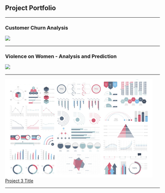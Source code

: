 ## Project Portfolio

---

### Customer Churn Analysis

<a href="https://github.com/Abhijith-Upadhya/abhijith-upadhya.github.io/tree/main/Customer%20Churn"><img src="[https://chargezoom.com/hubfs/Imported_Blog_Media/churn.png](https://www.voxco.com/wp-content/uploads/2021/09/Everything-you-need-to-know-about-Customer-Churn2.jpg)"/></a>

---

### Violence on Women - Analysis and Prediction

<a href = "" target = "_blank"><img src="https://media.licdn.com/dms/image/v2/D5612AQEZkTV5_SqH_Q/article-cover_image-shrink_720_1280/article-cover_image-shrink_720_1280/0/1714268684747?e=1735776000&v=beta&t=LJQxBUAlioMMrau9BuLC-MnOJp_WCXc24ly0H0NFh3E"></a>

---

<img src="images/dummy_thumbnail.jpg?raw=true">[Project 3 Title](http://example.com/)</img>

---

